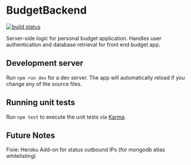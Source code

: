 # BudgetBackend

[![build status](https://github.com/daglamier22/vibranium/workflows/Node.js%20CI/badge.svg)](https://github.com/daglamier22/vibranium/actions)

Server-side logic for personal budget application. Handles user authentication and database retrieval for front end budget app.

## Development server

Run `npm run dev` for a dev server. The app will automatically reload if you change any of the source files.

## Running unit tests

Run `npm test` to execute the unit tests via [Karma](https://karma-runner.github.io).

## Future Notes

Fixie: Heroku Add-on for status outbound IPs (for mongodb atlas whitelisting)
